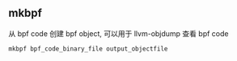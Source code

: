 ## mkbpf

从 bpf code 创建 bpf object, 可以用于 llvm-objdump 查看 bpf code

```
mkbpf bpf_code_binary_file output_objectfile
```
